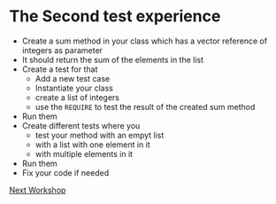 # The Second test experience
- Create a sum method in your class which has a vector reference of integers as parameter
- It should return the sum of the elements in the list
- Create a test for that
    - Add a new test case
    - Instantiate your class
    - create a list of integers
    - use the `REQUIRE` to test the result of the created sum method
- Run them
- Create different tests where you
    - test your method with an empyt list
    - with a list with one element in it
    - with multiple elements in it
- Run them
- Fix your code if needed

[Next Workshop](Workshop03.md)
